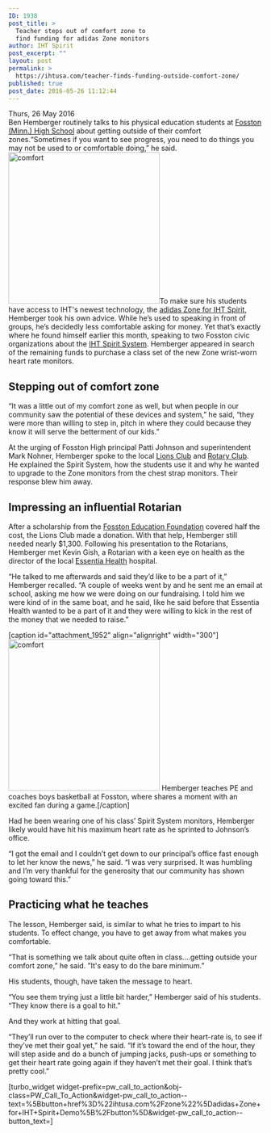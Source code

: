 ```yaml
---
ID: 1938
post_title: >
  Teacher steps out of comfort zone to
  find funding for adidas Zone monitors
author: IHT Spirit
post_excerpt: ""
layout: post
permalink: >
  https://ihtusa.com/teacher-finds-funding-outside-comfort-zone/
published: true
post_date: 2016-05-26 11:12:44
---
```

<article>Thurs, 26 May 2016</article><article>Ben Hemberger routinely talks to his physical education students at <a href="http://www.fosston.k12.mn.us/" target="_blank" rel="noopener noreferrer">Fosston (Minn.) High School</a> about getting outside of their comfort zones.“Sometimes if you want to see progress, you need to do things you may not be used to or comfortable doing,” he said.<!--more-->
<a href="https://ihtusa.com/wp-content/uploads/2016/05/ben.jpg"><img class="alignleft wp-image-1950 size-medium" src="https://ihtusa.com/wp-content/uploads/2016/05/ben-300x300.jpg" alt="comfort" width="300" height="300" /></a>To make sure his students have access to IHT's newest technology, the <a href="https://ihtusa.com/zone/" target="_blank" rel="noopener noreferrer">adidas Zone for IHT Spirit</a>, Hemberger took his own advice. While he’s used to speaking in front of groups, he’s decidedly less comfortable asking for money. Yet that’s exactly where he found himself earlier this month, speaking to two Fosston civic organizations about the <a href="https://ihtusa.com/spirit-system/" target="_blank" rel="noopener noreferrer">IHT Spirit System</a>. Hemberger appeared in search of the remaining funds to purchase a class set of the new Zone wrist-worn heart rate monitors.
<h2>Stepping out of comfort zone</h2>
“It was a little out of my comfort zone as well, but when people in our community saw the potential of these devices and system,” he said, “they were more than willing to step in, pitch in where they could because they know it will serve the betterment of our kids.”

At the urging of Fosston High principal Patti Johnson and superintendent Mark Nohner, Hemberger spoke to the local <a href="http://e-clubhouse.org/sites/fosstonlengby/" target="_blank" rel="noopener noreferrer">Lions Club</a> and <a href="https://www.rotary.org/en/club-profile/49A58226-2BDE-4906-8B95-1BF823C20A1F" target="_blank" rel="noopener noreferrer">Rotary Club</a>. He explained the Spirit System, how the students use it and why he wanted to upgrade to the Zone monitors from the chest strap monitors. Their response blew him away.
<h2>Impressing an influential Rotarian</h2>
After a scholarship from the <a href="http://www.nwmf.org/fund/fosston-education-foundation-fund" target="_blank" rel="noopener noreferrer">Fosston Education Foundation</a> covered half the cost, the Lions Club made a donation. With that help, Hemberger still needed nearly $1,300. Following his presentation to the Rotarians, Hemberger met Kevin Gish, a Rotarian with a keen eye on health as the director of the local <a href="http://essentiahealth.org" target="_blank" rel="noopener noreferrer">Essentia Health</a> hospital.

“He talked to me afterwards and said they’d like to be a part of it,” Hemberger recalled. “A couple of weeks went by and he sent me an email at school, asking me how we were doing on our fundraising. I told him we were kind of in the same boat, and he said, like he said before that Essentia Health wanted to be a part of it and they were willing to kick in the rest of the money that we needed to raise.”

[caption id="attachment_1952" align="alignright" width="300"]<a href="https://ihtusa.com/wp-content/uploads/2016/05/Ben2.jpg"><img class="wp-image-1952 size-medium" src="https://ihtusa.com/wp-content/uploads/2016/05/Ben2-300x300.jpg" alt="comfort" width="300" height="300" /></a> Hemberger teaches PE and coaches boys basketball at Fosston, where shares a moment with an excited fan during a game.[/caption]

Had he been wearing one of his class’ Spirit System monitors, Hemberger likely would have hit his maximum heart rate as he sprinted to Johnson’s office.

“I got the email and I couldn’t get down to our principal’s office fast enough to let her know the news,” he said. “I was very surprised. It was humbling and I’m very thankful for the generosity that our community has shown going toward this.”
<h2>Practicing what he teaches</h2>
The lesson, Hemberger said, is similar to what he tries to impart to his students. To effect change, you have to get away from what makes you comfortable.

“That is something we talk about quite often in class....getting outside your comfort zone,” he said. ”It's easy to do the bare minimum.”

His students, though, have taken the message to heart.

“You see them trying just a little bit harder,” Hemberger said of his students. “They know there is a goal to hit.”

And they work at hitting that goal.

“They’ll run over to the computer to check where their heart-rate is, to see if they’ve met their goal yet,” he said. “If it’s toward the end of the hour, they will step aside and do a bunch of jumping jacks, push-ups or something to get their heart rate going again if they haven’t met their goal. I think that’s pretty cool.”

</article>[turbo_widget widget-prefix=pw_call_to_action&obj-class=PW_Call_To_Action&widget-pw_call_to_action--text=%5Bbutton+href%3D%22ihtusa.com%2Fzone%22%5Dadidas+Zone+for+IHT+Spirit+Demo%5B%2Fbutton%5D&widget-pw_call_to_action--button_text=]

&nbsp;